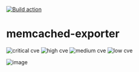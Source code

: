 [![Build action](https://github.com/tuananh/memcached-exporter/actions/workflows/release.yaml/badge.svg)](https://github.com/tuananh/memcached-exporter/actions/workflows/release.yaml)

# memcached-exporter

<!-- TRIVY_BADGE_START -->
![critical cve](https://img.shields.io/static/v1?label=critical&message=0%20&style=flat&color=red) ![high cve](https://img.shields.io/static/v1?label=high&message=0%20&style=flat&color=orange) ![medium cve](https://img.shields.io/static/v1?label=medium&message=0%20&style=flat&color=yellow) ![low cve](https://img.shields.io/static/v1?label=low&message=0%20&style=flat&color=yellowgreen)
<!-- TRIVY_BADGE_END -->

![image](https://user-images.githubusercontent.com/627278/230709098-0b8b28e1-6f8e-4783-a206-50813a31d348.png)
